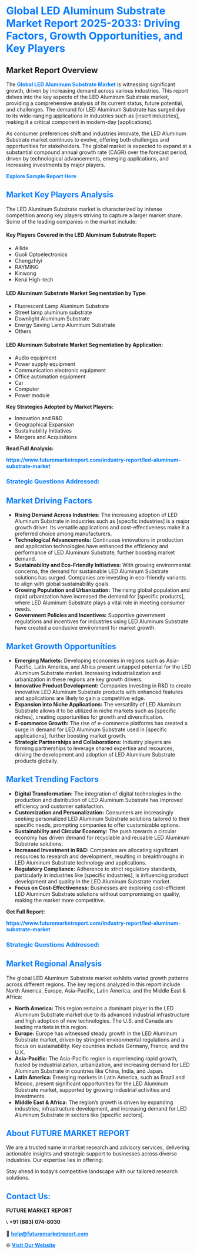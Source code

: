 <h1 style="color: #007BFF;">Global LED Aluminum Substrate Market Report 2025-2033: Driving Factors, Growth Opportunities, and Key Players</h1>

<section id="overview">
<h2>Market Report Overview</h2>
<p>The <a href="https://www.futuremarketreport.com/industry-report/led-aluminum-substrate-market" style="color: #007BFF; text-decoration: none;"><strong>Global LED Aluminum Substrate Market</strong></a> is witnessing significant growth, driven by increasing demand across various industries. This report delves into the key aspects of the LED Aluminum Substrate market, providing a comprehensive analysis of its current status, future potential, and challenges. The demand for LED Aluminum Substrate has surged due to its wide-ranging applications in industries such as [insert industries], making it a critical component in modern-day [applications].</p>
<p>As consumer preferences shift and industries innovate, the LED Aluminum Substrate market continues to evolve, offering both challenges and opportunities for stakeholders. The global market is expected to expand at a substantial compound annual growth rate (CAGR) over the forecast period, driven by technological advancements, emerging applications, and increasing investments by major players.</p>
</section>

<section id="overview">
<p><a href="https://www.futuremarketreport.com/request-sample/reportId=116022" style="color: #007BFF; text-decoration: none;"><strong>Explore Sample Report Here</strong></a></p>
</section>

<section id="key-players">
<h2 style="color: #007BFF;">Market Key Players Analysis</h2>
<p>The LED Aluminum Substrate market is characterized by intense competition among key players striving to capture a larger market share. Some of the leading companies in the market include:</p>
<h4>Key Players Covered in the LED Aluminum Substrate Report:</h4>
<ul><li>Ailide</li><li>Guoli Optoelectronics</li><li>Chengzhiyi</li><li>RAYMING</li><li>Kinwong</li><li>Kerui High-tech</li></ul>
<h4>LED Aluminum Substrate Market Segmentation by Type:</h4>
<ul><li>Fluorescent Lamp Aluminum Substrate</li><li>Street lamp aluminum substrate</li><li>Downlight Aluminum Substrate</li><li>Energy Saving Lamp Aluminum Substrate</li><li>Others</li></ul>

<h4>LED Aluminum Substrate Market Segmentation by Application:</h4>
<ul><li>Audio equipment</li><li>Power supply equipment</li><li>Communication electronic equipment</li><li>Office automation equipment</li><li>Car</li><li>Computer</li><li>Power module</li></ul>
<p><strong>Key Strategies Adopted by Market Players:</strong></p>
<ul>
<li>Innovation and R&D</li>
<li>Geographical Expansion</li>
<li>Sustainability Initiatives</li>
<li>Mergers and Acquisitions</li>
</ul>
</section>

<section>
<p><strong>Read Full Analysis: </strong></p><a href="https://www.futuremarketreport.com/industry-report/led-aluminum-substrate-market" style="color: #007BFF; text-decoration: none;"><strong>https://www.futuremarketreport.com/industry-report/led-aluminum-substrate-market</strong></a>
<h3 style="color: #007BFF;">Strategic Questions Addressed:</h3>
</section>

<section id="driving-factors">
<h2 style="color: #007BFF;">Market Driving Factors</h2>
<ul>
<li><strong>Rising Demand Across Industries:</strong> The increasing adoption of LED Aluminum Substrate in industries such as [specific industries] is a major growth driver. Its versatile applications and cost-effectiveness make it a preferred choice among manufacturers.</li>
<li><strong>Technological Advancements:</strong> Continuous innovations in production and application technologies have enhanced the efficiency and performance of LED Aluminum Substrate, further boosting market demand.</li>
<li><strong>Sustainability and Eco-Friendly Initiatives:</strong> With growing environmental concerns, the demand for sustainable LED Aluminum Substrate solutions has surged. Companies are investing in eco-friendly variants to align with global sustainability goals.</li>
<li><strong>Growing Population and Urbanization:</strong> The rising global population and rapid urbanization have increased the demand for [specific products], where LED Aluminum Substrate plays a vital role in meeting consumer needs.</li>
<li><strong>Government Policies and Incentives:</strong> Supportive government regulations and incentives for industries using LED Aluminum Substrate have created a conducive environment for market growth.</li>
</ul>
</section>

<section id="growth-opportunities">
<h2 style="color: #007BFF;">Market Growth Opportunities</h2>
<ul>
<li><strong>Emerging Markets:</strong> Developing economies in regions such as Asia-Pacific, Latin America, and Africa present untapped potential for the LED Aluminum Substrate market. Increasing industrialization and urbanization in these regions are key growth drivers.</li>
<li><strong>Innovative Product Development:</strong> Companies investing in R&D to create innovative LED Aluminum Substrate products with enhanced features and applications are likely to gain a competitive edge.</li>
<li><strong>Expansion into Niche Applications:</strong> The versatility of LED Aluminum Substrate allows it to be utilized in niche markets such as [specific niches], creating opportunities for growth and diversification.</li>
<li><strong>E-commerce Growth:</strong> The rise of e-commerce platforms has created a surge in demand for LED Aluminum Substrate used in [specific applications], further boosting market growth.</li>
<li><strong>Strategic Partnerships and Collaborations:</strong> Industry players are forming partnerships to leverage shared expertise and resources, driving the development and adoption of LED Aluminum Substrate products globally.</li>
</ul>
</section>

<section id="trending-factors">
<h2 style="color: #007BFF;">Market Trending Factors</h2>
<ul>
<li><strong>Digital Transformation:</strong> The integration of digital technologies in the production and distribution of LED Aluminum Substrate has improved efficiency and customer satisfaction.</li>
<li><strong>Customization and Personalization:</strong> Consumers are increasingly seeking personalized LED Aluminum Substrate solutions tailored to their specific needs, prompting companies to offer customizable options.</li>
<li><strong>Sustainability and Circular Economy:</strong> The push towards a circular economy has driven demand for recyclable and reusable LED Aluminum Substrate solutions.</li>
<li><strong>Increased Investment in R&D:</strong> Companies are allocating significant resources to research and development, resulting in breakthroughs in LED Aluminum Substrate technology and applications.</li>
<li><strong>Regulatory Compliance:</strong> Adherence to strict regulatory standards, particularly in industries like [specific industries], is influencing product development and quality in the LED Aluminum Substrate market.</li>
<li><strong>Focus on Cost-Effectiveness:</strong> Businesses are exploring cost-efficient LED Aluminum Substrate solutions without compromising on quality, making the market more competitive.</li>
</ul>
</section>

<section>
<p><strong>Get Full Report: </strong></p><a href="https://www.futuremarketreport.com/industry-report/led-aluminum-substrate-market" style="color: #007BFF; text-decoration: none;"><strong>https://www.futuremarketreport.com/industry-report/led-aluminum-substrate-market</strong></a>
<h3 style="color: #007BFF;">Strategic Questions Addressed:</h3>
</section>


<section id="regional-analysis">
<h2 style="color: #007BFF;">Market Regional Analysis</h2>
<p>The global LED Aluminum Substrate market exhibits varied growth patterns across different regions. The key regions analyzed in this report include North America, Europe, Asia-Pacific, Latin America, and the Middle East & Africa:</p>
<ul>
<li><strong>North America:</strong> This region remains a dominant player in the LED Aluminum Substrate market due to its advanced industrial infrastructure and high adoption of new technologies. The U.S. and Canada are leading markets in this region.</li>
<li><strong>Europe:</strong> Europe has witnessed steady growth in the LED Aluminum Substrate market, driven by stringent environmental regulations and a focus on sustainability. Key countries include Germany, France, and the U.K.</li>
<li><strong>Asia-Pacific:</strong> The Asia-Pacific region is experiencing rapid growth, fueled by industrialization, urbanization, and increasing demand for LED Aluminum Substrate in countries like China, India, and Japan.</li>
<li><strong>Latin America:</strong> Emerging markets in Latin America, such as Brazil and Mexico, present significant opportunities for the LED Aluminum Substrate market, supported by growing industrial activities and investments.</li>
<li><strong>Middle East & Africa:</strong> The region’s growth is driven by expanding industries, infrastructure development, and increasing demand for LED Aluminum Substrate in sectors like [specific sectors].</li>
</ul>
</section>

<footer>
<h2 style="color: #007BFF;">About FUTURE MARKET REPORT</h2>
<p>We are a trusted name in market research and advisory services, delivering actionable insights and strategic support to businesses across diverse industries. Our expertise lies in offering:</p>

<p>Stay ahead in today’s competitive landscape with our tailored research solutions.</p>

<h2 style="color: #007BFF;">Contact Us:</h2>
<p><strong>FUTURE MARKET REPORT</strong></p>
<p>📞 <strong>+91 (883) 074-8030</strong></p>
<p>📧 <strong><a href="mailto:help@futuremarketreport.com" style="color: #007BFF;">help@futuremarketreport.com</a></strong></p>
<p>🌐 <strong><a href="https://www.futuremarketreport.com/" style="color: #007BFF;">Visit Our Website</a></strong></p>
</footer>